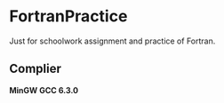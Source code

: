 # FortranPractice
 Just for schoolwork assignment and practice of Fortran.

## Complier
 **MinGW GCC 6.3.0**